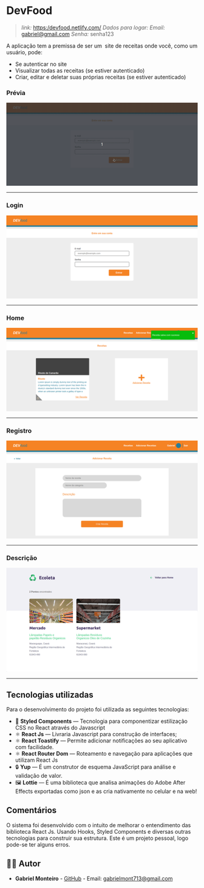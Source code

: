 
# DevFood 

>*link:*  [https:/devfood.netlify.com/](https://devfood.netlify.com/)
>*Dados para logar:*
>*Email:* gabriel@gmail.com
>*Senha:* senha123

A aplicação tem a premissa de ser um ​ site de receitas​ onde você, como um
usuário, pode:

 - Se autenticar no site
 - Visualizar todas as receitas (se estiver autenticado)
 - Criar, editar e deletar suas próprias receitas (se estiver autenticado)

### Prévia
![preview](https://github.com/Gabriel-Monteiro7/DevFood/blob/master/.github/preview.gif)

---
### Login
![Home](https://github.com/Gabriel-Monteiro7/DevFood/blob/master/.github/Login.png)

---
### Home
![Home](https://github.com/Gabriel-Monteiro7/DevFood/blob/master/.github/Home.png)

---

### Registro
![NewPoint](https://github.com/Gabriel-Monteiro7/DevFood/blob/master/.github/register.png)

---
### Descrição
![enter image description here](https://github.com/Gabriel-Monteiro7/NextLevelWeek/blob/master/.github/description.png)

---

## [](<[https://github.com/Gabriel-Monteiro7/NextLevelWeek](https://github.com/Gabriel-Monteiro7/NextLevelWeek)#tecnologias>)Tecnologias utilizadas

Para o desenvolvimento do projeto foi utilizada as seguintes tecnologias:

- :nail_care:  **Styled Components** — Tecnologia para componentizar estilização CSS no React através do Javascript
- :atom_symbol:  **React Js** — Livraria Javascript para construção de interfaces;
- :atom_symbol:  **React Toastify** — Permite adicionar notificações ao seu aplicativo com facilidade.
- :atom_symbol:  **React Router Dom** — Roteamento e navegação para aplicações  que utilizam React Js
-   :lock:  **Yup** — É um construtor de esquema JavaScript para análise e validação de valor.
-  :framed_picture:  **Lottie** —  É uma biblioteca que analisa animações do Adobe After Effects exportadas como json e as cria nativamente no celular e na web!

## Comentários
O sistema foi desenvolvido com o intuito de melhorar o entendimento das biblioteca React Js. Usando Hooks, Styled Components e diversas outras tecnologias para construir sua estrutura. Este é um projeto pessoal, logo pode-se ter alguns erros.

## :man_technologist: Autor

-   **Gabriel Monteiro**  -  [GitHub](https://github.com/Gabriel-Monteiro7)  - Email:  [gabrielmont713@gmail.com](mailto:gabrielmont713@gmail.com)
